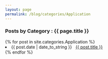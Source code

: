 ```yaml
---
layout: page
permalink: /blog/categories/Application
---
```


<h3> Posts by Category : {{ page.title }} </h3>

<div class="card">
{% for post in site.categories.Application %}
 <li class="category-posts"><span>{{ post.date | date_to_string }}</span> &nbsp; <a href="{{ post.url }}">{{ post.title }}</a></li>
{% endfor %}
</div>

